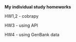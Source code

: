 
**My individual study homeworks**

 <p> HW1,2 - cobrapy
<p> HW3 - using API
 <p> HW4 - using GenBank data
